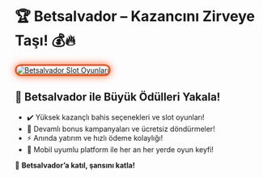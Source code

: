 <h1>🏆 Betsalvador – Kazancını Zirveye Taşı! 💰🔥</h1>

<a href="https://cutt.ly/SalvadorLink" title="Betsalvador Slot Oyunları">
  <img src="https://i.ibb.co/BtMhhf6/g-venligiris.jpg" alt="Betsalvador Slot Oyunları" style="max-width: 100%; border: 3px solid #ff4500; border-radius: 15px; box-shadow: 0px 0px 15px rgba(255, 69, 0, 0.8);">
</a>

<h2>🚀 Betsalvador ile Büyük Ödülleri Yakala!</h2>
<ul>
  <li>✔️ Yüksek kazançlı bahis seçenekleri ve slot oyunları!</li>
  <li>🎁 Devamlı bonus kampanyaları ve ücretsiz döndürmeler!</li>
  <li>⚡️ Anında yatırım ve hızlı ödeme kolaylığı!</li>
  <li>📱 Mobil uyumlu platform ile her an her yerde oyun keyfi!</li>
</ul>

<p>💎 <strong>Betsalvador’a katıl, şansını katla!</strong></p>

<meta name="description" content="Betsalvador ile yüksek oranlı bahis fırsatlarını keşfet! Hızlı ödeme, dev bonuslar ve daha fazlası seni bekliyor!">
